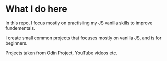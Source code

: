 # What I do here

In this repo, I focus mostly on practisiing my JS vanilla skills to improve fundementals. 

I create small common projects that focuses mostly on vanilla JS, and is for beginners. 

Projects taken from Odin Project, YouTube videos etc. 
